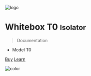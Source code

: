 ![logo](_media/whitebox-t3.jpg)

# Whitebox T0 <small>Isolator</small>

> Documentation

* Model T0

[Buy](https://www.whiteboxes.ch/shop/whitebox-t0/)
[Learn](#introduction)


<!-- background color -->

![color](#ffffff)
